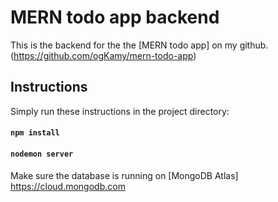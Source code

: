 # MERN todo app backend

This is the backend for the the [MERN todo app] on my github. (https://github.com/ogKamy/mern-todo-app)

## Instructions

Simply run these instructions in the project directory:

#### `npm install`
#### `nodemon server`

Make sure the database is running on [MongoDB Atlas] https://cloud.mongodb.com

